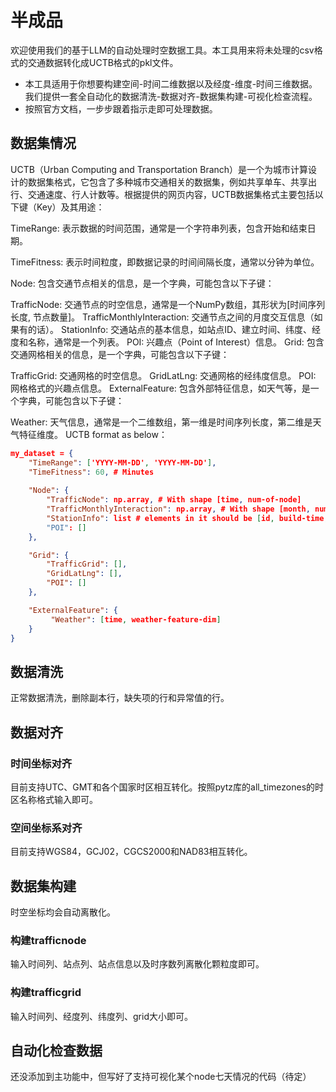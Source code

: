 # 半成品
欢迎使用我们的基于LLM的自动处理时空数据工具。本工具用来将未处理的csv格式的交通数据转化成UCTB格式的pkl文件。
- 本工具适用于你想要构建空间-时间二维数据以及经度-维度-时间三维数据。我们提供一套全自动化的数据清洗-数据对齐-数据集构建-可视化检查流程。
- 按照官方文档，一步步跟着指示走即可处理数据。
## 数据集情况
UCTB（Urban Computing and Transportation Branch）是一个为城市计算设计的数据集格式，它包含了多种城市交通相关的数据集，例如共享单车、共享出行、交通速度、行人计数等。根据提供的网页内容，UCTB数据集格式主要包括以下键（Key）及其用途：

TimeRange: 表示数据的时间范围，通常是一个字符串列表，包含开始和结束日期。

TimeFitness: 表示时间粒度，即数据记录的时间间隔长度，通常以分钟为单位。

Node: 包含交通节点相关的信息，是一个字典，可能包含以下子键：

TrafficNode: 交通节点的时空信息，通常是一个NumPy数组，其形状为[时间序列长度, 节点数量]。
TrafficMonthlyInteraction: 交通节点之间的月度交互信息（如果有的话）。
StationInfo: 交通站点的基本信息，如站点ID、建立时间、纬度、经度和名称，通常是一个列表。
POI: 兴趣点（Point of Interest）信息。
Grid: 包含交通网格相关的信息，是一个字典，可能包含以下子键：

TrafficGrid: 交通网格的时空信息。
GridLatLng: 交通网格的经纬度信息。
POI: 网格格式的兴趣点信息。
ExternalFeature: 包含外部特征信息，如天气等，是一个字典，可能包含以下子键：

Weather: 天气信息，通常是一个二维数组，第一维是时间序列长度，第二维是天气特征维度。
UCTB format as below：
```json
my_dataset = {
    "TimeRange": ['YYYY-MM-DD', 'YYYY-MM-DD'],
    "TimeFitness": 60, # Minutes
    
    "Node": {
        "TrafficNode": np.array, # With shape [time, num-of-node]
        "TrafficMonthlyInteraction": np.array, # With shape [month, num-of-node. num-of-node]
        "StationInfo": list # elements in it should be [id, build-time, lat, lng, name]
        "POI": []
    },

    "Grid": {
        "TrafficGrid": [],
        "GridLatLng": [],
        "POI": []
    },

    "ExternalFeature": {
         "Weather": [time, weather-feature-dim]
    }
}
```
## 数据清洗
正常数据清洗，删除副本行，缺失项的行和异常值的行。

## 数据对齐

### 时间坐标对齐
目前支持UTC、GMT和各个国家时区相互转化。按照pytz库的all_timezones的时区名称格式输入即可。

### 空间坐标系对齐
目前支持WGS84，GCJ02，CGCS2000和NAD83相互转化。

## 数据集构建
时空坐标均会自动离散化。
### 构建trafficnode
输入时间列、站点列、站点信息以及时序数列离散化颗粒度即可。
### 构建trafficgrid
输入时间列、经度列、纬度列、grid大小即可。

## 自动化检查数据
还没添加到主功能中，但写好了支持可视化某个node七天情况的代码（待定）